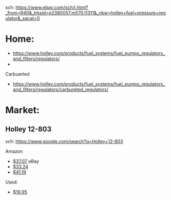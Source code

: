 sch: https://www.ebay.com/sch/i.html?_from=R40&_trksid=p2380057.m570.l1311&_nkw=holley+fuel+pressure+regulator&_sacat=0

# Home:
- https://www.holley.com/products/fuel_systems/fuel_pumps_regulators_and_filters/regulators/
- 
Carbuerted
- https://www.holley.com/products/fuel_systems/fuel_pumps_regulators_and_filters/regulators/carbureted_regulators/

# Market:
## Holley 12-803
sch: https://www.google.com/search?q=Holley+12-803

Amazon
- [$37.07](https://www.amazon.com/Holley-12-803-Fuel-Pressure-Regulator/dp/B00029JC6C)
eBay
- [$33.24](https://www.ebay.com/itm/304408243445)
- [$41.19](https://www.ebay.com/itm/173900891007)

Used:
- [$19.95](https://www.ebay.com/itm/314308245319)
